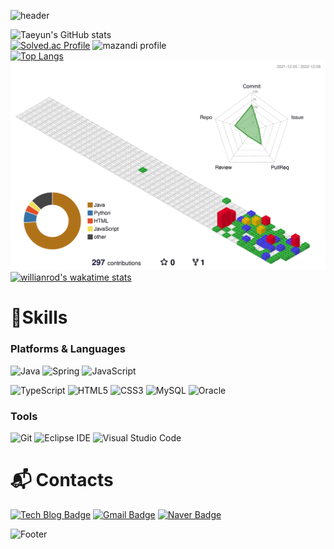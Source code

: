 ![header](https://capsule-render.vercel.app/api?type=waving&color=random&height=250&section=header&text=hi👋&fontSize=90)

![Taeyun's GitHub stats](https://github-readme-stats.vercel.app/api?username=lala9663&show_icons=true&theme=cobalt)
<br>
[![Solved.ac Profile](http://mazassumnida.wtf/api/v2/generate_badge?boj=lala9663)](https://solved.ac/lala9663/)
![mazandi profile](http://mazandi.herokuapp.com/api?handle=lala9663&theme=dark)
<br>
[![Top Langs](https://github-readme-stats.vercel.app/api/top-langs/?username=lala9663&layout=compact)](https://github.com/lala9663/github-readme-stats)
<br>
![](./profile-3d-contrib/profile-gitblock.svg)
<br>
[![willianrod's wakatime stats](https://github-readme-stats.vercel.app/api/wakatime?username=lala9663)](https://github.com/lala9663/github-readme-stats)

<!--START_SECTION:waka-->
<!--END_SECTION:waka-->

# 💪Skills
### Platforms & Languages
![Java](https://img.shields.io/badge/Java-007396.svg?&style=for-the-badge&logo=Java&logoColor=white)
![Spring](https://img.shields.io/badge/Spring-6DB33F.svg?&style=for-the-badge&logo=Spring&logoColor=white)
![JavaScript](https://img.shields.io/badge/JavaScript-F7DF1E.svg?&style=for-the-badge&logo=JavaScript&logoColor=white)

![TypeScript](https://img.shields.io/badge/TypeScript-3178C6.svg?&style=for-the-badge&logo=TypeScript&logoColor=white)
![HTML5](https://img.shields.io/badge/HTML5-E34F26.svg?&style=for-the-badge&logo=HTML5&logoColor=white)
![CSS3](https://img.shields.io/badge/CSS3-1572B6.svg?&style=for-the-badge&logo=CSS3&logoColor=white)
![MySQL](https://img.shields.io/badge/MySQL-4479A1.svg?&style=for-the-badge&logo=MySQL&logoColor=white)
![Oracle](https://img.shields.io/badge/Oracle-F80000.svg?&style=for-the-badge&logo=Oracle&logoColor=white)

### Tools
![Git](https://img.shields.io/badge/Git-F05032.svg?&style=for-the-badge&logo=Git&logoColor=white)
![Eclipse IDE](https://img.shields.io/badge/Eclipse%20IDE-2C2255.svg?&style=for-the-badge&logo=Eclipse%20IDE&logoColor=white)
![Visual Studio Code](https://img.shields.io/badge/Visual%20Studio%20Code-007ACC.svg?&style=for-the-badge&logo=Visual%20Studio%20Code&logoColor=white)

 
# :mailbox_with_mail: Contacts
[![Tech Blog Badge](http://img.shields.io/badge/-Tech%20blog-black?style=flat-square&logo=github&link=https://lala9663.tistory.com/)](https://lala9663.tistory.com/)
[![Gmail Badge](https://img.shields.io/badge/Gmail-d14836?style=flat-square&logo=Gmail&logoColor=white&link=mailto:lala96632040@gmail.com)](mailto:lala96632040@gmail.com)
[![Naver Badge](https://img.shields.io/badge/Naver-03C75A?style=flat-square&logo=Naver&logoColor=white&link=mailto:lala9663@naver.com)](mailto:lala9663@naver.com)


![Footer](https://capsule-render.vercel.app/api?type=waving&color=random&height=200&section=footer&text=bye👋&fontSize=90)

<!--
**lala9663/lala9663** is a ✨ _special_ ✨ repository because its `README.md` (this file) appears on your GitHub profile.
![Anurag's GitHub stats](https://github-readme-stats.vercel.app/api?username=lala9663&show_icons=true&theme=cobalt)

Here are some ideas to get you started:

- 🔭 I’m currently working on ...
- 🌱 I’m currently learning ...
- 👯 I’m looking to collaborate on ...
- 🤔 I’m looking for help with ...
- 💬 Ask me about ...
- 📫 How to reach me: ...
- 😄 Pronouns: ...
- ⚡ Fun fact: ...
-->
